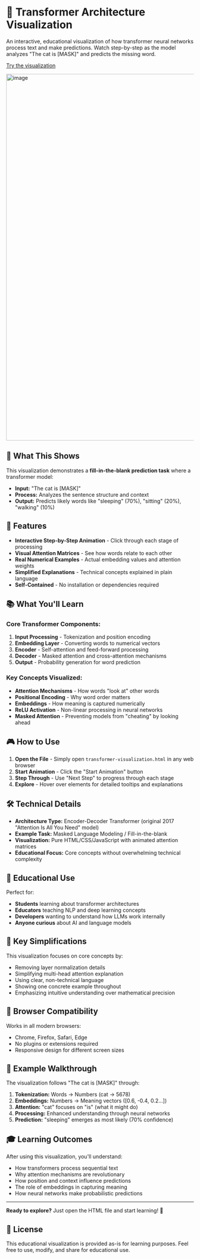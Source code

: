 # 🤖 Transformer Architecture Visualization

An interactive, educational visualization of how transformer neural networks process text and make predictions. Watch step-by-step as the model analyzes "The cat is [MASK]" and predicts the missing word.

[Try the visualization](https://ava11235.github.io/transformer-arch-visualization/index.html)

<img width="1662" height="985" alt="image" src="https://github.com/user-attachments/assets/ca172ee0-0e4b-4071-8723-940f04af1d39" />


## 🎯 What This Shows

This visualization demonstrates a **fill-in-the-blank prediction task** where a transformer model:
- **Input:** "The cat is [MASK]"
- **Process:** Analyzes the sentence structure and context
- **Output:** Predicts likely words like "sleeping" (70%), "sitting" (20%), "walking" (10%)

## 🚀 Features

- **Interactive Step-by-Step Animation** - Click through each stage of processing
- **Visual Attention Matrices** - See how words relate to each other
- **Real Numerical Examples** - Actual embedding values and attention weights
- **Simplified Explanations** - Technical concepts explained in plain language
- **Self-Contained** - No installation or dependencies required

## 📚 What You'll Learn

### Core Transformer Components:
1. **Input Processing** - Tokenization and position encoding
2. **Embedding Layer** - Converting words to numerical vectors
3. **Encoder** - Self-attention and feed-forward processing
4. **Decoder** - Masked attention and cross-attention mechanisms
5. **Output** - Probability generation for word prediction

### Key Concepts Visualized:
- **Attention Mechanisms** - How words "look at" other words
- **Positional Encoding** - Why word order matters
- **Embeddings** - How meaning is captured numerically
- **ReLU Activation** - Non-linear processing in neural networks
- **Masked Attention** - Preventing models from "cheating" by looking ahead

## 🎮 How to Use

1. **Open the File** - Simply open `transformer-visualization.html` in any web browser
2. **Start Animation** - Click the "Start Animation" button
3. **Step Through** - Use "Next Step" to progress through each stage
4. **Explore** - Hover over elements for detailed tooltips and explanations

## 🛠️ Technical Details

- **Architecture Type:** Encoder-Decoder Transformer (original 2017 "Attention Is All You Need" model)
- **Example Task:** Masked Language Modeling / Fill-in-the-blank
- **Visualization:** Pure HTML/CSS/JavaScript with animated attention matrices
- **Educational Focus:** Core concepts without overwhelming technical complexity

## 📖 Educational Use

Perfect for:
- **Students** learning about transformer architectures
- **Educators** teaching NLP and deep learning concepts
- **Developers** wanting to understand how LLMs work internally
- **Anyone curious** about AI and language models

## 🌟 Key Simplifications

This visualization focuses on core concepts by:
- Removing layer normalization details
- Simplifying multi-head attention explanation
- Using clear, non-technical language
- Showing one concrete example throughout
- Emphasizing intuitive understanding over mathematical precision

## 🔧 Browser Compatibility

Works in all modern browsers:
- Chrome, Firefox, Safari, Edge
- No plugins or extensions required
- Responsive design for different screen sizes

## 📝 Example Walkthrough

The visualization follows "The cat is [MASK]" through:
1. **Tokenization:** Words → Numbers (cat → 5678)
2. **Embeddings:** Numbers → Meaning vectors ([0.6, -0.4, 0.2...])
3. **Attention:** "cat" focuses on "is" (what it might do)
4. **Processing:** Enhanced understanding through neural networks
5. **Prediction:** "sleeping" emerges as most likely (70% confidence)

## 🎓 Learning Outcomes

After using this visualization, you'll understand:
- How transformers process sequential text
- Why attention mechanisms are revolutionary
- How position and context influence predictions
- The role of embeddings in capturing meaning
- How neural networks make probabilistic predictions

---

**Ready to explore?** Just open the HTML file and start learning! 🚀

## 📄 License


This educational visualization is provided as-is for learning purposes. Feel free to use, modify, and share for educational use.

